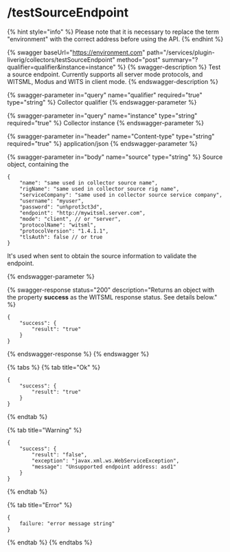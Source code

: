 # /testSourceEndpoint

{% hint style="info" %}
Please note that it is necessary to replace the term "environment" with the correct address before using the API.
{% endhint %}

{% swagger baseUrl="https://environment.com" path="/services/plugin-liverig/collectors/testSourceEndpoint" method="post" summary="?qualifier=qualifier&instance=instance" %}
{% swagger-description %}
Test a source endpoint. Currently supports all server mode protocols, and WITSML, Modus and WITS in client mode.
{% endswagger-description %}

{% swagger-parameter in="query" name="qualifier" required="true" type="string" %}
Collector qualifier
{% endswagger-parameter %}

{% swagger-parameter in="query" name="instance" type="string" required="true" %}
Collector instance
{% endswagger-parameter %}

{% swagger-parameter in="header" name="Content-type" type="string" required="true" %}
application/json
{% endswagger-parameter %}

{% swagger-parameter in="body" name="source" type="string" %}
Source object, containing the 

```
{
    "name": "same used in collector source name",
    "rigName": "same used in collector source rig name",
    "serviceCompany": "same used in collector source service company",
    "username": "myuser",
    "password": "un%prot3ct3d",
    "endpoint": "http://mywitsml.server.com",
    "mode": "client", // or "server",
    "protocolName": "witsml",
    "protocolVersion": "1.4.1.1",
    "tlsAuth": false // or true
}
```


It's used when sent to obtain the source information to validate the endpoint.


{% endswagger-parameter %}

{% swagger-response status="200" description="Returns an object with the property **success** as the WITSML response status. See details below." %}

```
{
    "success": {
        "result": "true"
    }
}
```
{% endswagger-response %}
{% endswagger %}


{% tabs %}
{% tab title="Ok" %}
```
{
    "success": {
        "result": "true"
    }
}
```
{% endtab %}

{% tab title="Warning" %}
```
{
    "success": {
        "result": "false",
        "exception": "javax.xml.ws.WebServiceException",
        "message": "Unsupported endpoint address: asd1"
    }
}
```
{% endtab %}

{% tab title="Error" %}
```
{
    failure: "error message string"
}
```
{% endtab %}
{% endtabs %}


